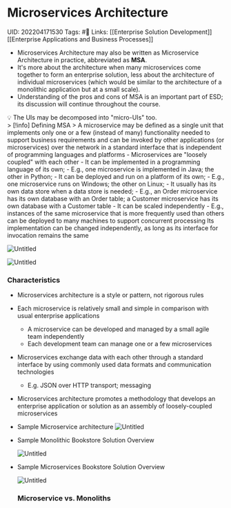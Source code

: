 # Microservices Architecture
UID: 202204171530
Tags: #🌱 
Links: [[Enterprise Solution Development]] [[Enterprise Applications and Business Processes]]
- Microservices Architecture may also be written as Microservice Architecture in practice, abbreviated as **MSA**.
- It's more about the architecture when many microservices come together to form an enterprise solution, less about the architecture of individual microservices (which would be similar to the architecture of a monolithic application but at a small scale).
- Understanding of the pros and cons of MSA is an important part of ESD; its discussion will continue throughout the course.

<aside>
💡 The UIs may be decomposed into "micro-UIs" too.

</aside>
> [!info] Defining MSA
> A microservice may be defined as a single unit that implements only one or a few (instead of many) functionality needed to support business requirements and can be invoked by other applications (or microservices) over the network in a standard interface that is independent of programming languages and platforms
- Microservices are "loosely coupled" with each other
    - It can be implemented in a programming language of its own;
        - E.g., one microservice is implemented in Java; the other in Python;
    - It can be deployed and run on a platform of its own;
        - E.g., one microservice runs on Windows; the other on Linux;
    - It usually has its own data store when a data store is needed;
        - E.g., an Order microservice has its own database with an Order table; a Customer microservice has its own database with a Customer table
    - It can be scaled independently
        - E.g., instances of the same microservice that is more frequently used than others can be deployed to many machines to support concurrent processing
        Its implementation can be changed independently, as long as its interface for invocation remains the same

![Untitled](Enterprise%209b3bb/Untitled%205.png)

![Untitled](Enterprise%209b3bb/Untitled%206.png)

### Characteristics

- Microservices architecture is a style or pattern, not rigorous rules
- Each microservice is relatively small and simple in comparison with usual enterprise applications
    - A microservice can be developed and managed by a small agile team independently
    - Each development team can manage one or a few microservices
- Microservices exchange data with each other through a standard interface by using commonly used data formats and communication technologies
    - E.g. JSON over HTTP transport; messaging
- Microservices architecture promotes a methodology that develops an enterprise application or solution as an assembly of loosely-coupled microservices
- Sample Microservice architecture
    ![Untitled](Enterprise%209b3bb/Untitled%207.png)
- Sample Monolithic Bookstore Solution Overview
    
    ![Untitled](Enterprise%209b3bb/Untitled%208.png)
- Sample Microservices Bookstore Solution Overview
    
    ![Untitled](Enterprise%209b3bb/Untitled%209.png)

	### Microservice vs. Monoliths
